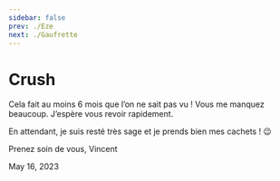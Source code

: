 ```yaml
---
sidebar: false
prev: ./Eze
next: ./Gaufrette
---
```


# Crush

Cela fait au moins 6 mois que l’on ne sait pas vu ! Vous me manquez beaucoup. J’espère vous revoir rapidement.

En attendant, je suis resté très sage et je prends bien mes cachets ! 😉

Prenez soin de vous,
Vincent

May 16, 2023
